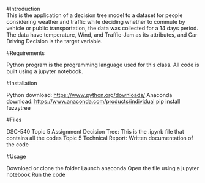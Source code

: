 
#Introduction                                                                                                                                                                
This is the application of a decision tree model to a dataset for people considering weather and traffic 
while deciding whether to commute by vehicle or public transportation, the data was collected for a 14 days period. The data have 
temperature, Wind, and Traffic-Jam as its attributes, and Car Driving Decision is the target 
variable.                                                                                                                                                                   

#Requirements

Python program is the programming language used for this class. All code is built using a jupyter notebook.

#Installation    

Python download: https://www.python.org/downloads/
Anaconda download: https://www.anaconda.com/products/individual
pip install fuzzytree

#Files

DSC-540 Topic 5 Assignment Decision Tree:  This is the .ipynb file that contains all the codes
Topic 5 Technical Report: Written documentation of the code

#Usage

Download or clone the folder
Launch anaconda
Open the file using a jupyter notebook
Run the code
